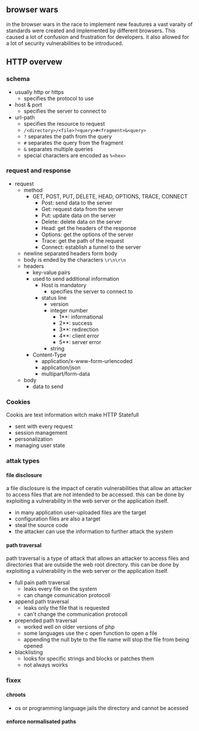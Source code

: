 ## browser wars
in the browser wars in the race to implement new feautures a vast varaity of standards were created and implemented by different browsers. This caused a lot of confusion and frustration for developers. it also allowed for a lot of security vulnerabilities to be introduced.

## HTTP overvew

### schema
- usually http or https
  - specifies the protocol to use
- host & port
  - specifies the server to connect to
- url-path
  - specifies the resource to request
  - `/<directory>/<file>?<query>#<fragment>&<query>`
  - `?` separates the path from the query
  - `#` separates the query from the fragment
  - `&` separates multiple queries
  - special characters are encoded as `%<hex>`

### request and response
- request
  - method
    - GET, POST, PUT, DELETE, HEAD, OPTIONS, TRACE, CONNECT
      - Post: send data to the server
      - Get: request data from the server
      - Put: update data on the server
      - Delete: delete data on the server
      - Head: get the headers of the response
      - Options: get the options of the server
      - Trace: get the path of the request
      - Connect: establish a tunnel to the server
  - newline separated headers form body
  - body is ended by the characters `\r\n\r\n`
  - headers
    - key-value pairs
    - used to send additional information
      - Host is mandatory
        - specifies the server to connect to
      - status line
        - version
        - integer number
          - 1**: informational
          - 2**: success
          - 3**: redirection
          - 4**: client error
          - 5**: server error
        - string
    - Content-Type
      - application/x-www-form-urlencoded
      - application/json
      - multipart/form-data
  - body
    - data to send

### Cookies
Cookis are text information witch make HTTP Statefull
- sent with every request
- session management
- personalization
- managing user state

### attak types
#### file disclosure
a file disclosure is the impact of ceratin vulnerabilities that allow an attacker to access files that are not intended to be accessed. this can be done by exploiting a vulnerability in the web server or the application itself.

- in many application user-uploaded files are the target
- configuration files are also a target
- steal the source code
- the attacker can use the information to further attack the system

#### path traversal
path traversal is a type of attack that allows an attacker to access files and directories that are outside the web root directory. this can be done by exploiting a vulnerability in the web server or the application itself.
- full pain path traversal
  - leaks every file on the system
  - can change comunication protocoll
- append path traversal
  - leaks only the file that is requested
  - can't change the communication protocoll
- prepended path traversal
  - worked well on older versions of php
  - some languages use the c open function to open a file
  - appending the null byte to the file name will stop the file from being opened
- blacklisting
  - looks for specific strings and blocks or patches them
  - not always woirks

### fixex
#### chroots
- os or programming language jails the directory and cannot be acessed
#### enforce normalisated paths
